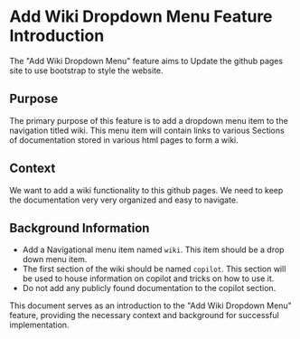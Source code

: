 # Add Wiki Dropdown Menu Feature Introduction

The "Add Wiki Dropdown Menu" feature aims to Update the github pages site to use bootstrap to style the website. 

## Purpose

The primary purpose of this feature is to add a dropdown menu item to the navigation titled wiki. This menu item will contain links to various Sections of documentation stored in various html pages to form a wiki. 

## Context

We want to add a wiki functionality to this github pages. We need to keep the documentation very very organized and easy to navigate.  

## Background Information

- Add a Navigational menu item named `wiki`. This item should be a drop down menu item.
- The first section of the wiki should be named `copilot`. This section will be used to house information on copilot and tricks on how to use it.  
- Do not add any publicly found documentation to the copilot section. 

This document serves as an introduction to the "Add Wiki Dropdown Menu" feature, providing the necessary context and background for successful implementation.